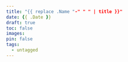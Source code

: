 ```yaml
---
title: "{{ replace .Name "-" " " | title }}"
date: {{ .Date }}
draft: true
toc: false
images:
pin: false
tags: 
  - untagged
---
```



